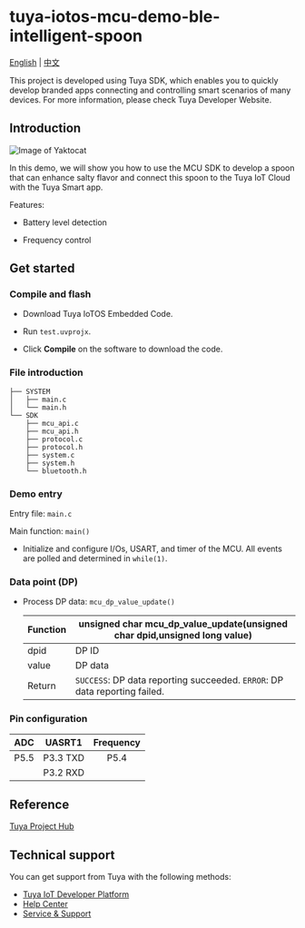 # tuya-iotos-mcu-demo-ble-intelligent-spoon

[English](./README.md) | [中文](./README_zh.md)

This project is developed using Tuya SDK, which enables you to quickly develop branded apps connecting and controlling smart scenarios of many devices. For more information, please check Tuya Developer Website.

## Introduction  

![Image of Yaktocat](https://image.lceda.cn/avatars/2021/8/Ws93ELldBIXITlaCq0kmIJoMG4y8Th6FQbyloXKx.png)

In this demo, we will show you how to use the MCU SDK to develop a spoon that can enhance salty flavor and connect this spoon to the Tuya IoT Cloud with the Tuya Smart app.

Features:

+ Battery level detection

+ Frequency control

## Get started

### Compile and flash
+ Download Tuya IoTOS Embedded Code.

+ Run `test.uvprojx`.

+ Click **Compile** on the software to download the code.

### File introduction

```
├── SYSTEM
│   ├── main.c
│   └── main.h
└── SDK
    ├── mcu_api.c
    ├── mcu_api.h
    ├── protocol.c
    ├── protocol.h
    ├── system.c
    ├── system.h
    └── bluetooth.h

```

### Demo entry

Entry file: `main.c`

Main function: `main()`

+ Initialize and configure I/Os, USART, and timer of the MCU. All events are polled and determined in `while(1)`.

### Data point (DP)

+ Process DP data: `mcu_dp_value_update()`

    | Function | unsigned char mcu_dp_value_update(unsigned char dpid,unsigned long value) |
    | ------ | ------------------------------------------------------------ |
    | dpid | DP ID |
    | value | DP data |
    | Return | `SUCCESS`: DP data reporting succeeded. `ERROR`: DP data reporting failed. |

### Pin configuration

| ADC | UASRT1 | Frequency |
| :--: | :------: | :-------: |
| P5.5 | P3.3 TXD | P5.4 |
|      | P3.2 RXD |           |

## Reference

[Tuya Project Hub](https://developer.tuya.com/demo)

## Technical support

You can get support from Tuya with the following methods:

- [Tuya IoT Developer Platform](https://developer.tuya.com/en/)
- [Help Center](https://support.tuya.com/en/help)
- [Service & Support](https://service.console.tuya.com)[](https://service.console.tuya.com/)
